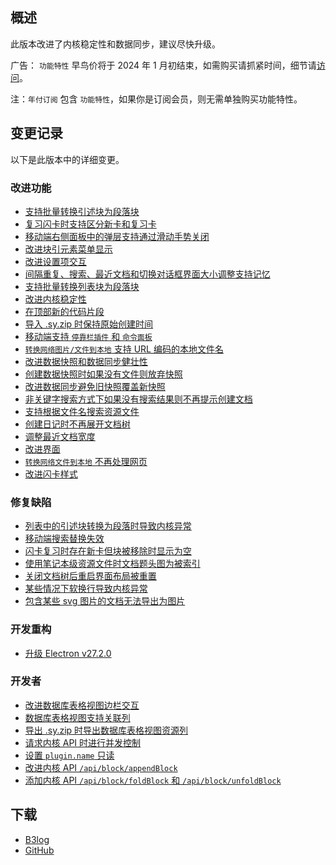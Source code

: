 ## 概述

此版本改进了内核稳定性和数据同步，建议尽快升级。

广告： `功能特性` 早鸟价将于 2024 年 1 月初结束，如需购买请抓紧时间，细节请[访问](https://b3log.org/siyuan/pricing.html)。

注：`年付订阅` 包含 `功能特性`，如果你是订阅会员，则无需单独购买功能特性。

## 变更记录

以下是此版本中的详细变更。

### 改进功能

* [支持批量转换引述块为段落块](https://github.com/siyuan-note/siyuan/issues/4706)
* [复习闪卡时支持区分新卡和复习卡](https://github.com/siyuan-note/siyuan/issues/9377)
* [移动端右侧面板中的弹层支持通过滑动手势关闭](https://github.com/siyuan-note/siyuan/issues/9810)
* [改进块引元素菜单显示](https://github.com/siyuan-note/siyuan/issues/9854)
* [改进设置项交互](https://github.com/siyuan-note/siyuan/issues/9857)
* [间隔重复、搜索、最近文档和切换对话框界面大小调整支持记忆](https://github.com/siyuan-note/siyuan/issues/9902)
* [支持批量转换列表块为段落块](https://github.com/siyuan-note/siyuan/issues/9908)
* [改进内核稳定性](https://github.com/siyuan-note/siyuan/issues/9912)
* [在顶部新的代码片段](https://github.com/siyuan-note/siyuan/issues/9921)
* [导入 .sy.zip 时保持原始创建时间](https://github.com/siyuan-note/siyuan/issues/9923)
* [移动端支持 `停靠栏插件` 和 `命令面板`](https://github.com/siyuan-note/siyuan/issues/9926)
* [`转换网络图片/文件到本地` 支持 URL 编码的本地文件名](https://github.com/siyuan-note/siyuan/issues/9929)
* [改进数据快照和数据同步健壮性](https://github.com/siyuan-note/siyuan/issues/9941)
* [创建数据快照时如果没有文件则放弃快照](https://github.com/siyuan-note/siyuan/issues/9948)
* [改进数据同步避免旧快照覆盖新快照](https://github.com/siyuan-note/siyuan/issues/9949)
* [非关键字搜索方式下如果没有搜索结果则不再提示创建文档](https://github.com/siyuan-note/siyuan/issues/9950)
* [支持根据文件名搜索资源文件](https://github.com/siyuan-note/siyuan/issues/9952)
* [创建日记时不再展开文档树](https://github.com/siyuan-note/siyuan/issues/9959)
* [调整最近文档宽度](https://github.com/siyuan-note/siyuan/issues/9960)
* [改进界面](https://github.com/siyuan-note/siyuan/issues/9963)
* [`转换网络文件到本地` 不再处理网页](https://github.com/siyuan-note/siyuan/issues/9965)
* [改进闪卡样式](https://github.com/siyuan-note/siyuan/issues/9968)

### 修复缺陷

* [列表中的引述块转换为段落时导致内核异常](https://github.com/siyuan-note/siyuan/issues/9920)
* [移动端搜索替换失效](https://github.com/siyuan-note/siyuan/issues/9932)
* [闪卡复习时存在新卡但块被移除时显示为空](https://github.com/siyuan-note/siyuan/issues/9935)
* [使用笔记本级资源文件时文档题头图为被索引](https://github.com/siyuan-note/siyuan/issues/9936)
* [关闭文档树后重启界面布局被重置](https://github.com/siyuan-note/siyuan/issues/9937)
* [某些情况下软换行导致内核异常](https://github.com/siyuan-note/siyuan/issues/9951)
* [包含某些 svg 图片的文档无法导出为图片](https://github.com/siyuan-note/siyuan/issues/9966)

### 开发重构

* [升级 Electron v27.2.0](https://github.com/siyuan-note/siyuan/issues/9953)

### 开发者

* [改进数据库表格视图边栏交互](https://github.com/siyuan-note/siyuan/issues/9791)
* [数据库表格视图支持关联列](https://github.com/siyuan-note/siyuan/issues/9888)
* [导出 .sy.zip 时导出数据库表格视图资源列](https://github.com/siyuan-note/siyuan/issues/9919)
* [请求内核 API 时进行并发控制](https://github.com/siyuan-note/siyuan/issues/9939)
* [设置 `plugin.name` 只读](https://github.com/siyuan-note/siyuan/issues/9943)
* [改进内核 API `/api/block/appendBlock`](https://github.com/siyuan-note/siyuan/issues/9955)
* [添加内核 API `/api/block/foldBlock` 和 `/api/block/unfoldBlock`](https://github.com/siyuan-note/siyuan/issues/9962)

## 下载

* [B3log](https://b3log.org/siyuan/download.html)
* [GitHub](https://github.com/siyuan-note/siyuan/releases)

